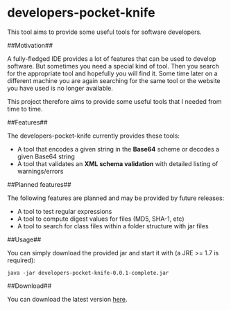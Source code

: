developers-pocket-knife
=======================

This tool aims to provide some useful tools for software developers.

##Motivation##

A fully-fledged IDE provides a lot of features that can be used to develop software. But sometimes you need a special
kind of tool. Then you search for the appropriate tool and hopefully you will find it. Some time later on a different machine
you are again searching for the same tool or the website you have used is no longer available.

This project therefore aims to provide some useful tools that I needed from time to time.

##Features##

The developers-pocket-knife currently provides these tools:
* A tool that encodes a given string in the **Base64** scheme or decodes a given Base64 string
* A tool that validates an **XML schema validation** with detailed listing of warnings/errors


##Planned features##

The following features are planned and may be provided by future releases:
* A tool to test regular expressions
* A tool to compute digest values for files (MD5, SHA-1, etc)
* A tool to search for class files within a folder structure with jar files

##Usage##

You can simply download the provided jar and start it with (a JRE >= 1.7 is required):

    java -jar developers-pocket-knife-0.0.1-complete.jar

##Download##

You can download the latest version [here](https://github.com/siom79/developers-pocket-knife/releases).
